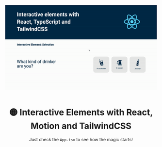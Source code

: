 <div align="center" style="margin-bottom: 10px;" >

<img alt="Interactive Element How To React" src="./public/howto.gif" width="500" style="margin-bottom: 10px;" />

# 🟡 Interactive Elements with React, Motion and TailwindCSS

Just check the `App.tsx` to see how the magic starts!

</div>
